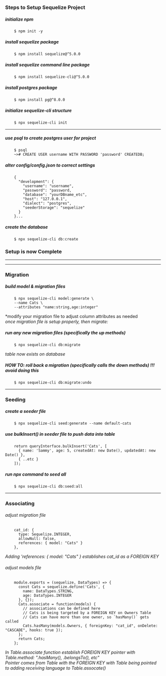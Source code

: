 ### Steps to Setup Sequelize Project

##### initialize npm
        $ npm init -y

##### install sequelize package
        $ npm install sequelize@^5.0.0

##### install sequelize command line package
        $ npm install sequelize-cli@^5.0.0

##### install postgres package
        $ npm install pg@^8.0.0

##### initialize sequelize-cli structure
        $ npx sequelize-cli init

---------

##### use psql to create postgres user for project
        $ psql
        ~># CREATE USER username WITH PASSWORD 'password' CREATEDB;

##### alter config/config.json to correct settings
        {
          "development": {
            "username": "username",
            "password": "password,
            "database": "yourDBname_etc",
            "host": "127.0.0.1",
            "dialect": "postgres",
            "seederStorage": "sequelize"
          }
        }...

##### create the database
        $ npx sequelize-cli db:create


### Setup is now Complete

---------
---------

### Migration

##### build model & migration files
        $ npx sequelize-cli model:generate \
        --name Cats \
        --attributes "name:string,age:integer"

*modify your migration file to adjust column attributes as needed \
*once migration file is setup properly, then migrate:*

##### run any new migration files (specifically the up methods)
        $ npx sequelize-cli db:migrate

*table now exists on database*

##### HOW TO: roll back a migration (specifically calls the down methods) !!! avoid doing this
        $ npx sequelize-cli db:migrate:undo

---------

### Seeding

##### create a seeder file
        $ npx sequelize-cli seed:generate --name default-cats

##### use bulkInsert() in seeder file to push data into table
        return queryInterface.bulkInsert('Cats', [
          { name: 'Sammy', age: 5, createdAt: new Date(), updatedAt: new Date() },
          { ..etc }
        ]);

##### run npx command to seed all
        $ npx sequelize-cli db:seed:all

----------

### Associating

###### adjust migration file
        cat_id: {
          type: Sequelize.INTEGER,
          allowNull: false,
          references: { model: "Cats" }
        },

*Adding 'references: { model: "Cats" } establishes cat_id as a FOREIGN KEY*

###### adjust models file
        module.exports = (sequelize, DataTypes) => {
          const Cats = sequelize.define('Cats', {
            name: DataTypes.STRING,
            age: DataTypes.INTEGER
          }, {});
          Cats.associate = function(models) {
            // associations can be defined here
            // Cats is being targeted by a FOREIGN KEY on Owners Table
            // Cats can have more than one owner, so `hasMany()` gets called
            Cats.hasMany(models.Owners, { foreignKey: "cat_id", onDelete: "CASCADE", hooks: true });
          };
          return Cats;
        };

*In Table.associate function establish FOREIGN KEY pointer with Table.method: ".hasMany(), .belongsTo(), etc"* \
*Pointer comes from Table with the FOREIGN KEY with Table being pointed to adding receiving language to Table.assocate()*

